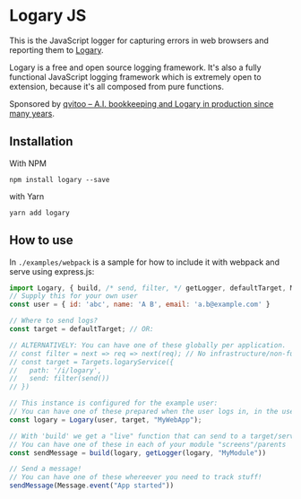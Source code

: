 # Logary JS

This is the JavaScript logger for capturing errors in web browsers and reporting
them to [Logary](https://logary.github.io).

Logary is a free and open source logging framework. It's also a fully functional
JavaScript logging framework which is extremely open to extension, because it's
all composed from pure functions.

Sponsored by
[qvitoo – A.I. bookkeeping and Logary in production since many years](https://qvitoo.com/?utm_source=github&utm_campaign=logary).

## Installation

With NPM

    npm install logary --save

with Yarn

    yarn add logary

## How to use

In `./examples/webpack` is a sample for how to include it with webpack and serve
using express.js:

``` javascript
import Logary, { build, /* send, filter, */ getLogger, defaultTarget, Message } from 'logary'
// Supply this for your own user
const user = { id: 'abc', name: 'A B', email: 'a.b@example.com' } 

// Where to send logs?
const target = defaultTarget; // OR:

// ALTERNATIVELY: You can have one of these globally per application.
// const filter = next => req => next(req); // No infrastructure/non-functional requirements on requests
// const target = Targets.logaryService({
//   path: '/i/logary',
//   send: filter(send())
// })

// This instance is configured for the example user:
// You can have one of these prepared when the user logs in, in the user state store.
const logary = Logary(user, target, "MyWebApp");

// With 'build' we get a "live" function that can send to a target/server, use it to log
// You can have one of these in each of your module "screens"/parents
const sendMessage = build(logary, getLogger(logary, "MyModule"))

// Send a message!
// You can have one of these whereever you need to track stuff!
sendMessage(Message.event("App started"))